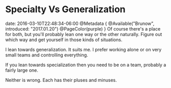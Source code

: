 # Specialty Vs Generalization
date: 2016-03-10T22:48:34-06:00
@Metadata {
  @Available("Brunow", introduced: "2017.01.20")
  @PageColor(purple)
}
Of course there's a place for both, but you'll probably lean one way or the other naturally. Figure out which way and get yourself in those kinds of situations.

I lean towards generalization. It suits me. I prefer working alone or on very small teams and controlling everything.

If you lean towards specialization then you need to be on a team, probably a fairly large one.

Neither is wrong. Each has their pluses and minuses.
